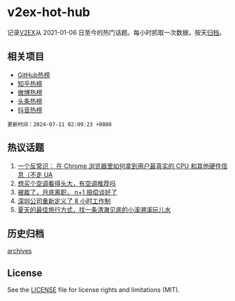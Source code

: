# v2ex-hot-hub

 记录[V2EX](https://www.v2ex.com/)从 2021-01-06 日至今的热门话题。每小时抓取一次数据，按天[归档](archives)。
 
 ## 相关项目

- [GitHub热榜](https://github.com/it985/github-hot-hub)
- [知乎热榜](https://github.com/it985/zhihu-hot-hub)
- [微博热榜](https://github.com/it985/weibo-hot-hub)
- [头条热榜](https://github.com/it985/toutiao-hot-hub)
- [抖音热榜](https://github.com/it985/douyin-hot-hub)


 `更新时间：2024-07-11 02:09:23 +0800`

## 热议话题

1. [一个反常识： 在 Chrome 浏览器里如何拿到用户最真实的 CPU 和其他硬件信息（不走 UA](https://www.v2ex.com/t/1056113)
1. [想买个空调看得头大，有空调推荐吗](https://www.v2ex.com/t/1056157)
1. [被裁了，月底离职， n+1 赔偿谈好了](https://www.v2ex.com/t/1056139)
1. [深圳公司重新定义了 8 小时工作制](https://www.v2ex.com/t/1056196)
1. [夏天的最佳旅行方式，找一条清澈见底的小溪溯溪玩儿水](https://www.v2ex.com/t/1056110)

## 历史归档

[archives](archives)

## License

See the [LICENSE](LICENSE) file for license rights and limitations (MIT).
